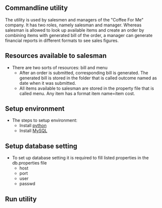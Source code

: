 ## Commandline utility
The utility is used by salesmen and managers of the "Coffee For Me" company.
It has two roles, namely salesman and manager.
Whereas salesman is allowed to look up available items and create an order
by combining items with generated bill of the order,
a manager can generate financial reports in different formats to see sales figures.

## Resources available to salesman

* There are two sorts of resources: bill and menu
    * After an order is submitted, corresponding bill is generated.
    The generated bill is stored in the folder that is called outcome named as date when it was submitted.
    * All items available to salesman are stored in the property file that is called menu.
    Any item has a format item name=item cost.

## Setup environment

* The steps to setup environment:
	* Install [python](https://www.python.org)
	* Install [MySQL](https://www.mysql.com)


## Setup database setting

* To set up database setting it is required to fill listed properties in the db.properties file
    * host
    * port
    * user
    * passwd

## Run utility